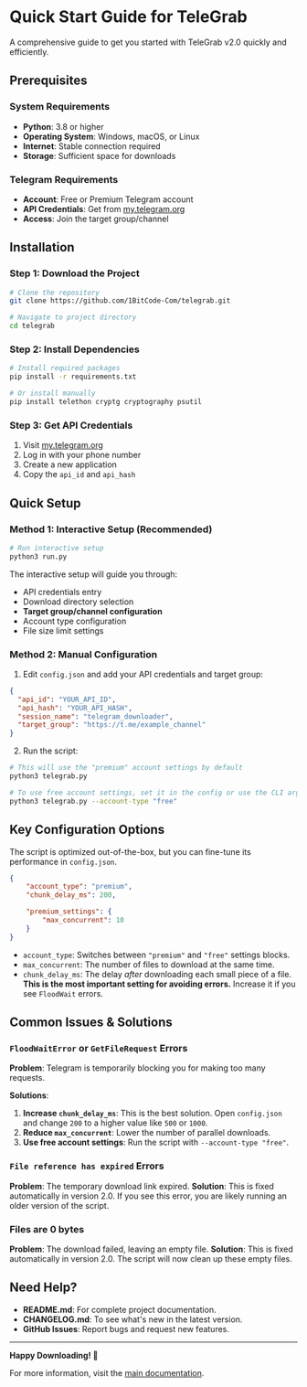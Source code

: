 # Quick Start Guide for TeleGrab

A comprehensive guide to get you started with TeleGrab v2.0 quickly and efficiently.

## Prerequisites

### System Requirements
- **Python**: 3.8 or higher
- **Operating System**: Windows, macOS, or Linux
- **Internet**: Stable connection required
- **Storage**: Sufficient space for downloads

### Telegram Requirements
- **Account**: Free or Premium Telegram account
- **API Credentials**: Get from [my.telegram.org](https://my.telegram.org)
- **Access**: Join the target group/channel

## Installation

### Step 1: Download the Project
```bash
# Clone the repository
git clone https://github.com/1BitCode-Com/telegrab.git

# Navigate to project directory
cd telegrab
```

### Step 2: Install Dependencies
```bash
# Install required packages
pip install -r requirements.txt

# Or install manually
pip install telethon cryptg cryptography psutil
```

### Step 3: Get API Credentials
1. Visit [my.telegram.org](https://my.telegram.org)
2. Log in with your phone number
3. Create a new application
4. Copy the `api_id` and `api_hash`

## Quick Setup

### Method 1: Interactive Setup (Recommended)
```bash
# Run interactive setup
python3 run.py
```

The interactive setup will guide you through:
- API credentials entry
- Download directory selection
- **Target group/channel configuration**
- Account type configuration
- File size limit settings

### Method 2: Manual Configuration
1. Edit `config.json` and add your API credentials and target group:
```json
{
  "api_id": "YOUR_API_ID",
  "api_hash": "YOUR_API_HASH",
  "session_name": "telegram_downloader",
  "target_group": "https://t.me/example_channel"
}
```

2. Run the script:
```bash
# This will use the "premium" account settings by default
python3 telegrab.py

# To use free account settings, set it in the config or use the CLI argument
python3 telegrab.py --account-type "free"
```

## Key Configuration Options

The script is optimized out-of-the-box, but you can fine-tune its performance in `config.json`.

```json
{
    "account_type": "premium",
    "chunk_delay_ms": 200,

    "premium_settings": {
        "max_concurrent": 10
    }
}
```

- `account_type`: Switches between `"premium"` and `"free"` settings blocks.
- `max_concurrent`: The number of files to download at the same time.
- `chunk_delay_ms`: The delay *after* downloading each small piece of a file. **This is the most important setting for avoiding errors.** Increase it if you see `FloodWait` errors.

## Common Issues & Solutions

### `FloodWaitError` or `GetFileRequest` Errors

**Problem**: Telegram is temporarily blocking you for making too many requests.

**Solutions**:
1. **Increase `chunk_delay_ms`**: This is the best solution. Open `config.json` and change `200` to a higher value like `500` or `1000`.
2. **Reduce `max_concurrent`**: Lower the number of parallel downloads.
3. **Use free account settings**: Run the script with `--account-type "free"`.

### `File reference has expired` Errors

**Problem**: The temporary download link expired.
**Solution**: This is fixed automatically in version 2.0. If you see this error, you are likely running an older version of the script.

### Files are 0 bytes

**Problem**: The download failed, leaving an empty file.
**Solution**: This is fixed automatically in version 2.0. The script will now clean up these empty files.

## Need Help?

- **README.md**: For complete project documentation.
- **CHANGELOG.md**: To see what's new in the latest version.
- **GitHub Issues**: Report bugs and request new features.

---

**Happy Downloading! 🚀**

For more information, visit the [main documentation](README.md). 

